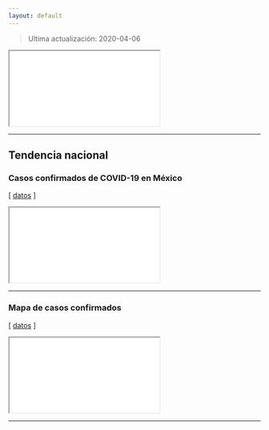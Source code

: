 ```yaml
---
layout: default
---
```

> Ultima actualización: 2020-04-06

<div class="iframe-container_table">
  <iframe src="assets/figures/CURRENT_tableheader.html"></iframe>
</div>

* * *

## Tendencia nacional

### Casos confirmados de COVID-19 en México
[ [datos](TO_DO) ]
<div class="iframe-container">
  <iframe src="assets/figures/CURRENT_casosconfirmados-nacional.html"></iframe>
</div>

* * *
### Mapa de casos confirmados
[ [datos](TO_DO) ]
<div class="iframe-container">
  <iframe src="assets/figures/CURRENT_mapa-confirmados.html"></iframe>
</div>

* * *
